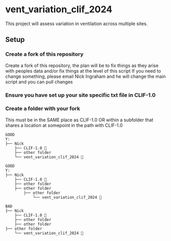 # vent_variation_clif_2024

This project will assess variation in ventilation across multiple sites.

## Setup
### Create a fork of this repository
Create a fork of this repository, the plan will be to fix things as they arise with peoples data and/or fix things at the level of this script
If you need to change something, please email Nick Ingraham and he will change the main script and you can pull changes


### Ensure you have set up your site specific txt file in CLIF-1.0


### Create a folder with your fork
This must be in the SAME place as CLIF-1.0 OR within a subfolder that shares a location at somepoint in the path with CLIF-1.0

```
GOOD
Y:
├── Nick
    ├── CLIF-1.0 📁
    ├── other folder
    └── vent_variation_clif_2024 📁

GOOD
Y:
├── Nick
    ├── CLIF-1.0 📁
    ├── other folder
    ├── other folder
        ├── other folder
            └── vent_variation_clif_2024 📁

BAD 
├── Nick 
    ├── CLIF-1.0 📁
    ├── other folder
    ├── other folder
├── other folder
    └── vent_variation_clif_2024 📁
```
